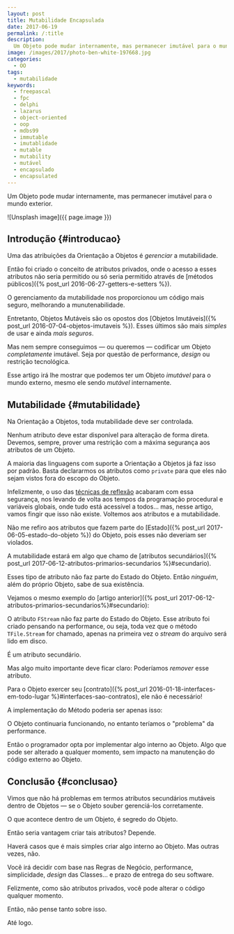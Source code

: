 ```yaml
---
layout: post
title: Mutabilidade Encapsulada
date: 2017-06-19
permalink: /:title
description:
  Um Objeto pode mudar internamente, mas permanecer imutável para o mundo exterior.
image: /images/2017/photo-ben-white-197668.jpg
categories:
  - OO
tags:
  - mutabilidade
keywords:
  - freepascal
  - fpc
  - delphi
  - lazarus
  - object-oriented
  - oop
  - mdbs99
  - immutable
  - imutablidade
  - mutable
  - mutability
  - mutável
  - encapsulado
  - encapsulated
---
```


Um Objeto pode mudar internamente, mas permanecer imutável para o mundo exterior.

<!--more-->

![Unsplash image]({{ page.image }})

## Introdução {#introducao}

Uma das atribuições da Orientação a Objetos é *gerenciar* a mutabilidade.

Então foi criado o conceito de atributos privados, onde o acesso a esses atributos não seria permitido ou só seria permitido através de [métodos públicos]({% post_url 2016-06-27-getters-e-setters %}).

O gerenciamento da mutabilidade nos proporcionou um código mais seguro, melhorando a munutenabilidade.

Entretanto, Objetos Mutáveis são os opostos dos [Objetos Imutáveis]({% post_url 2016-07-04-objetos-imutaveis %}). Esses últimos são mais *simples* de usar e ainda *mais seguros*.

Mas nem sempre conseguimos — ou queremos — codificar um Objeto *completamente* imutável. Seja por questão de performance, *design* ou restrição tecnológica.

Esse artigo irá lhe mostrar que podemos ter um Objeto *imutável* para o mundo externo, mesmo ele sendo *mutável* internamente.

## Mutabilidade {#mutabilidade}

Na Orientação a Objetos, toda mutabilidade deve ser controlada.

Nenhum atributo deve estar disponível para alteração de forma direta. Devemos, sempre, prover uma restrição com a máxima segurança aos atributos de um Objeto.

A maioria das linguagens com suporte a Orientação a Objetos já faz isso por padrão. Basta declararmos os atributos como `private` para que eles não sejam vistos fora do escopo do Objeto.

Infelizmente, o uso das [técnicas de reflexão](https://en.wikipedia.org/wiki/Reflection_(computer_programming)) acabaram com essa segurança, nos levando de volta aos tempos da programação procedural e variáveis globais, onde tudo está acessível a todos... mas, nesse artigo, vamos fingir que isso não existe. 
Voltemos aos atributos e a mutabilidade.

Não me refiro aos atributos que fazem parte do [Estado]({% post_url 2017-06-05-estado-do-objeto %}) do Objeto, pois esses não deveriam ser violados.

A mutabilidade estará em algo que chamo de [atributos secundários]({% post_url 2017-06-12-atributos-primarios-secundarios %}#secundario).

Esses tipo de atributo não faz parte do Estado do Objeto.
Então *ninguém*, além do próprio Objeto, sabe de sua existência.

Vejamos o mesmo exemplo do [artigo anterior]({% post_url 2017-06-12-atributos-primarios-secundarios%}#secundario):

<script src="https://gist.github.com/mdbs99/48237c902271b6f2c3a314d3b6f5b8c0.js"></script>

O atributo `FStream` não faz parte do Estado do Objeto. Esse atributo foi criado pensando na performance, ou seja, toda vez que o método `TFile.Stream` for chamado, apenas na primeira vez o *stream* do arquivo será lido em disco.

É um atributo secundário.

Mas algo muito importante deve ficar claro:
Poderíamos *remover* esse atributo.

Para o Objeto exercer seu [contrato]({% post_url 2016-01-18-interfaces-em-todo-lugar %}#interfaces-sao-contratos), ele não é necessário!

A implementação do Método poderia ser apenas isso:

<script src="https://gist.github.com/mdbs99/0aea75fefaf8612d0bc84d5fc9ce85a0.js"></script>
    
O Objeto continuaria funcionando, no entanto teríamos o "problema" da performance.

Então o programador opta por implementar algo interno ao Objeto. Algo que pode ser alterado a qualquer momento, sem impacto na manutenção do código externo ao Objeto.

## Conclusão {#conclusao}

Vimos que não há problemas em termos atributos secundários mutáveis dentro de Objetos — se o Objeto souber gerenciá-los corretamente.

O que acontece dentro de um Objeto, é segredo do Objeto.

Então seria vantagem criar tais atributos? Depende.

Haverá casos que é mais simples criar algo interno ao Objeto. Mas outras vezes, não. 

Você irá decidir com base nas Regras de Negócio, performance, simplicidade, *design* das Classes... e prazo de entrega do seu software.

Felizmente, como são atributos privados, você pode alterar o código qualquer momento.

Então, não pense tanto sobre isso.

Até logo.
